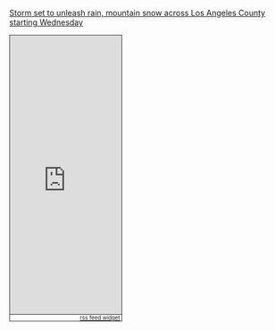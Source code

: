 [Storm set to unleash rain, mountain snow across Los Angeles County starting Wednesday](https://www.latimes.com/california/story/2025-03-05/rain-on-the-horizon-for-los-angeles-with-greatest-impacts-expected-thursday)


<div id="widgetmain" style="text-align:left;overflow-y:auto;overflow-x:hidden;width:200px;background-color:#transparent; border:1px solid #333333;"><div id="rsswidget" style="height:500px;"><iframe src="https://www.rssfeedwidget.com/getrss.php?time=1741204873936&amp;x=https%3A%2F%2Fearthobservatory.nasa.gov%2Ffeeds%2Fimage-of-the-day.rss&amp;w=200&amp;h=500&amp;bc=333333&amp;bw=1&amp;bgc=transparent&amp;m=20&amp;it=true&amp;t=(default)&amp;tc=333333&amp;ts=15&amp;tb=transparent&amp;il=true&amp;lc=0000FF&amp;ls=14&amp;lb=false&amp;id=true&amp;dc=333333&amp;ds=14&amp;idt=true&amp;dtc=284F2D&amp;dts=12" border="0" hspace="0" vspace="0" frameborder="no" marginwidth="0" marginheight="0" style="border:0; padding:0; margin:0; width:200px; height:500px;" id="rssOutput">Reading RSS Feed ...</iframe></div><div style="text-align:right;margin-bottom:0;border-top:1px solid #333333;" id="widgetbottom"><span style="font-size:70%"><a href="https://www.rssfeedwidget.com">rss feed widget</a>&nbsp;</span><br></div></div>

